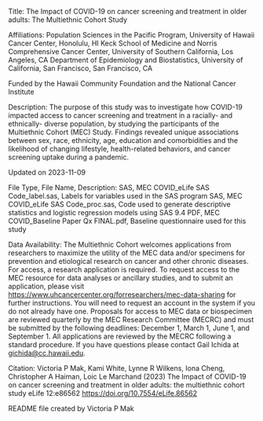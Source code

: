 Title: The Impact of COVID-19 on cancer screening and treatment in older adults: The Multiethnic Cohort Study

Affiliations:
Population Sciences in the Pacific Program, University of Hawaii Cancer Center, Honolulu, HI
Keck School of Medicine and Norris Comprehensive Cancer Center, University of Southern California, Los Angeles, CA
Department of Epidemiology and Biostatistics, University of California, San Francisco, San Francisco, CA  

Funded by the Hawaii Community Foundation and the National Cancer Institute

Description: The purpose of this study was to investigate how COVID-19 impacted access to cancer screening and treatment in a racially- and ethnically- diverse population, by studying the participants of the Multiethnic Cohort (MEC) Study. Findings revealed unique associations between sex, race, ethnicity, age, education and comorbidities and the likelihood of changing lifestyle, health-related behaviors, and cancer screening uptake during a pandemic. 

Updated on 2023-11-09

File Type, File Name, Description:
SAS, MEC COVID_eLife SAS Code_label.sas, Labels for variables used in the SAS program
SAS, MEC COVID_eLife SAS Code_proc.sas, Code used to generate descriptive statistics and logistic regression models using SAS 9.4
PDF, MEC COVID_Baseline Paper Qx FINAL.pdf, Baseline questionnaire used for this study

Data Availability:
The Multiethnic Cohort welcomes applications from researchers to maximize the utility of the MEC data and/or specimens for prevention and etiological research on cancer and other chronic diseases. For access, a research application is required. To request access to the MEC resource for data analyses or ancillary studies, and to submit an application, please visit https://www.uhcancercenter.org/forresearchers/mec-data-sharing for further instructions. You will need to request an account in the system if you do not already have one. Proposals for access to MEC data or biospecimen are reviewed quarterly by the MEC Research Committee (MECRC) and must be submitted by the following deadlines: December 1, March 1, June 1, and September 1. All applications are reviewed by the MECRC following a standard procedure. If you have questions please contact Gail Ichida at gichida@cc.hawaii.edu.

Citation:
Victoria P Mak, Kami White, Lynne R Wilkens, Iona Cheng, Christopher A Haiman, Loic Le Marchand (2023) 
The Impact of COVID-19 on cancer screening and treatment in older adults: the multiethnic cohort study eLife 12:e86562
https://doi.org/10.7554/eLife.86562

README file created by Victoria P Mak
